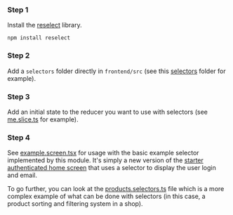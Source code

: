 ### Step 1
Install the [reselect](https://github.com/reduxjs/reselect) library.
```
npm install reselect
```

### Step 2
Add a `selectors` folder directly in `frontend/src` (see this [selectors](../selectors) folder for example).

### Step 3
Add an initial state to the reducer you want to use with selectors (see [me.slice.ts](../store/slices/me.slice.ts) for example).

### Step 4
See [example.screen.tsx](../examples/connected.screen.tsx) for usage with the basic example selector implemented by this module. It's simply a new version of the [starter authenticated home screen](https://github.com/Fast-Modular-Project/starter-reactjs-nestjs-mysql/blob/master/frontend/src/pages/connected/connected.screen.tsx) that uses a selector to display the user login and email.

To go further, you can look at the [products.selectors.ts](../examples/products.selectors.ts) file which is a more complex example of what can be done with selectors (in this case, a product sorting and filtering system in a shop).